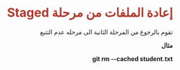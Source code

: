<div  dir="rtl">  <h1  style="color:#B03A2E"  >  إعادة الملفات من مرحلة Staged  </h1>
 <p> تقوم بالرجوع من المرحلة الثانية الى مرحله عدم التتبع </p>
 <p> <b> مثال   </p>

  <p>  git rm --cached student.txt </p>
